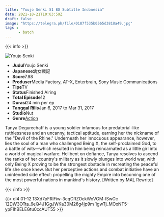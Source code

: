 ```yaml
---
title: "Youjo Senki S1 BD Subtitle Indonesia"
date: 2021-10-21T10:03:50Z
draft: false
image: "https://telegra.ph/file/0187f535b0565d3818a49.jpg"
tags :
      - batch
---
```


{{< info >}}

<div class="aniFilz">
  <img alt="Youjo Senki" class="aniMage" src="https://cdn.myanimelist.net/images/anime/5/82890.jpg" title="Youjo Senki">
  <div class="aniInfo">
    <ul>
      <li><b>Judul</b><span>Youjo Senki</span></li>
      <li><b>Japanese</b><span>幼女戦記</span></li>
      <li><b>Score</b><span>7.98</span></li>
      <li><b>Produser</b><span>Media Factory, AT-X, Enterbrain, Sony Music Communications</span></li>
      <li><b>Tipe</b><span>TV</span></li>
      <li><b>Status</b><span>Finished Airing</span></li>
      <li><b>Total Episode</b><span>12</span></li>
      <li><b>Durasi</b><span>24 min per ep</span></li>
      <li><b>Tanggal Rilis</b><span>Jan 6, 2017 to Mar 31, 2017</span></li>
      <li><b>Studio</b><span>Nut</span></li>
      <li><b>Genre</b><span><a href="/search/label/Action" title="Action">Action</a></span></li>
    </ul>
  </div>
  <div class="aniSinoc">
    <p>Tanya Degurechaff is a young soldier infamous for predatorial-like ruthlessness and an uncanny, tactical aptitude, earning her the nickname of the "Devil of the Rhine." Underneath her innocuous appearance, however, lies the soul of a man who challenged Being X, the self-proclaimed God, to a battle of wits—which resulted in him being reincarnated as a little girl into a world of magical warfare. Hellbent on defiance, Tanya resolves to ascend the ranks of her country's military as it slowly plunges into world war, with only Being X proving to be the strongest obstacle in recreating the peaceful life she once knew. But her perceptive actions and combat initiative have an unintended side effect: propelling the mighty Empire into becoming one of the most powerful nations in mankind's history. [Written by MAL Rewrite]</p>
  </div>
</div>

{{< /info >}}


{{< dl4 01-12 13Xd7pFRlFiw-3cqCRZOckWoVGM-lSwOc 12DW3OTta_6eQ4J1GgJWKa30M26g4jp9m 1gwTj_MOxNT5-ypFIhBELEGtu0ccAUT55 >}}